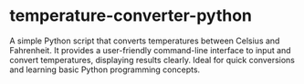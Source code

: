 # temperature-converter-python
A simple Python script that converts temperatures between Celsius and Fahrenheit. It provides a user-friendly command-line interface to input and convert temperatures, displaying results clearly. Ideal for quick conversions and learning basic Python programming concepts.
